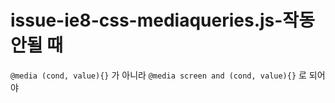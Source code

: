 # issue-ie8-css-mediaqueries.js-작동 안될 때

```@media (cond, value){}``` 가 아니라 ```@media screen and (cond, value){}``` 로 되어야 